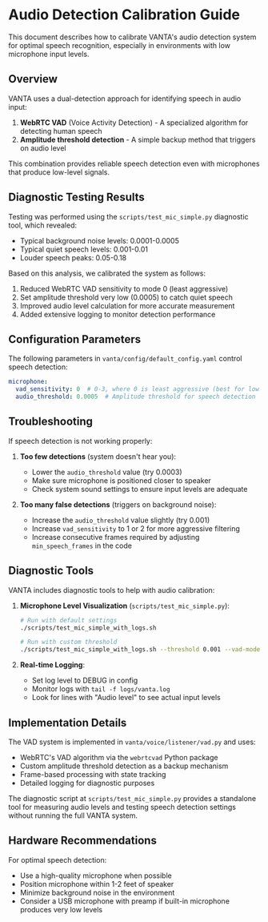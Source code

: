 # Audio Detection Calibration Guide

This document describes how to calibrate VANTA's audio detection system for optimal speech recognition, especially in environments with low microphone input levels.

## Overview

VANTA uses a dual-detection approach for identifying speech in audio input:

1. **WebRTC VAD** (Voice Activity Detection) - A specialized algorithm for detecting human speech
2. **Amplitude threshold detection** - A simple backup method that triggers on audio level

This combination provides reliable speech detection even with microphones that produce low-level signals.

## Diagnostic Testing Results

Testing was performed using the `scripts/test_mic_simple.py` diagnostic tool, which revealed:

- Typical background noise levels: 0.0001-0.0005
- Typical quiet speech levels: 0.001-0.01
- Louder speech peaks: 0.05-0.18

Based on this analysis, we calibrated the system as follows:

1. Reduced WebRTC VAD sensitivity to mode 0 (least aggressive)
2. Set amplitude threshold very low (0.0005) to catch quiet speech
3. Improved audio level calculation for more accurate measurement
4. Added extensive logging to monitor detection performance

## Configuration Parameters

The following parameters in `vanta/config/default_config.yaml` control speech detection:

```yaml
microphone:
  vad_sensitivity: 0  # 0-3, where 0 is least aggressive (best for low volume microphones)
  audio_threshold: 0.0005  # Amplitude threshold for speech detection
```

## Troubleshooting

If speech detection is not working properly:

1. **Too few detections** (system doesn't hear you):
   - Lower the `audio_threshold` value (try 0.0003)
   - Make sure microphone is positioned closer to speaker
   - Check system sound settings to ensure input levels are adequate

2. **Too many false detections** (triggers on background noise):
   - Increase the `audio_threshold` value slightly (try 0.001)
   - Increase `vad_sensitivity` to 1 or 2 for more aggressive filtering
   - Increase consecutive frames required by adjusting `min_speech_frames` in the code

## Diagnostic Tools

VANTA includes diagnostic tools to help with audio calibration:

1. **Microphone Level Visualization** (`scripts/test_mic_simple.py`):
   ```bash
   # Run with default settings
   ./scripts/test_mic_simple_with_logs.sh
   
   # Run with custom threshold
   ./scripts/test_mic_simple_with_logs.sh --threshold 0.001 --vad-mode 1
   ```

2. **Real-time Logging**:
   - Set log level to DEBUG in config
   - Monitor logs with `tail -f logs/vanta.log`
   - Look for lines with "Audio level" to see actual input levels

## Implementation Details

The VAD system is implemented in `vanta/voice/listener/vad.py` and uses:

- WebRTC's VAD algorithm via the `webrtcvad` Python package
- Custom amplitude threshold detection as a backup mechanism
- Frame-based processing with state tracking
- Detailed logging for diagnostic purposes

The diagnostic script at `scripts/test_mic_simple.py` provides a standalone tool for measuring audio levels and testing speech detection settings without running the full VANTA system.

## Hardware Recommendations

For optimal speech detection:

- Use a high-quality microphone when possible
- Position microphone within 1-2 feet of speaker
- Minimize background noise in the environment
- Consider a USB microphone with preamp if built-in microphone produces very low levels